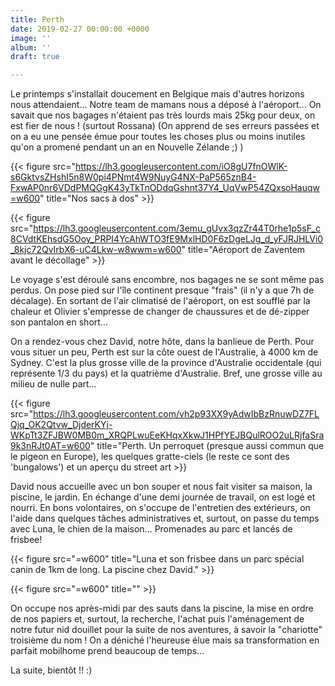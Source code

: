 ```yaml
---
title: Perth
date: 2019-02-27 00:00:00 +0000
image: ''
album: ''
draft: true

---
```

Le printemps s'installait doucement en Belgique mais d'autres horizons nous attendaient... Notre team de mamans nous a déposé à l'aéroport... On savait que nos bagages n'étaient pas très lourds mais 25kg pour deux, on est fier de nous ! (surtout Rossana) (On apprend de ses erreurs passées et on a eu une pensée émue pour toutes les choses plus ou moins inutiles qu'on a promené pendant un an en Nouvelle Zélande ;) )

{{< figure src="https://lh3.googleusercontent.com/iO8gU7fnOWlK-s6GktvsZHshI5n8W0pi4PNmt4W9NuyG4NX-PaP565znB4-FxwAP0nr6VDdPMQGgK43yTkTnODdqGshnt37Y4_UqVwP54ZQxsoHauqw=w600" title="Nos sacs à dos" >}}

{{< figure src="https://lh3.googleusercontent.com/3emu_gUvx3qzZr44T0rhe1p5sF_c8CVdtKEhsdG5Ooy_PRPI4YcAhWTO3fE9MxlHD0F6zDgeLJg_d_yFJRJHLVi0_8kjc72QvIrbX6-uC4Lkw-w8wwm=w600" title="Aéroport de Zaventem avant le décollage" >}}

Le voyage s'est déroulé sans encombre, nos bagages ne se sont même pas perdus. On pose pied sur l'île continent presque "frais" (il n'y a que 7h de décalage). En sortant de l'air climatisé de l'aéroport, on est soufflé par la chaleur et Olivier s'empresse de changer de chaussures et de dé-zipper son pantalon en short...

On a rendez-vous chez David, notre hôte, dans la banlieue de Perth. Pour vous situer un peu, Perth est sur la côte ouest de l'Australie, à 4000 km de Sydney. C'est la plus grosse ville de la province d'Australie occidentale (qui représente 1/3 du pays) et la quatrième d'Australie. Bref, une grosse ville au milieu de nulle part...

{{< figure src="https://lh3.googleusercontent.com/vh2p93XX9yAdwIbBzRnuwDZ7FLQjq_OK2Qtvw_DjderKYj-WKpTt3ZFJBW0MB0m_XRQPLwuEeKHqxXkwJ1HPfYEJBQulROO2uLRjfaSra9k3nRJt0AT=w600" title="Perth. Un perroquet (presque aussi commun que le pigeon en Europe), les quelques gratte-ciels (le reste ce sont des 'bungalows') et un aperçu du street art >}}

David nous accueille avec un bon souper et nous fait visiter sa maison, la piscine, le jardin. En échange d'une demi journée de travail, on est logé et nourri. En bons volontaires, on s'occupe de l'entretien des extérieurs, on l'aide dans quelques tâches administratives et, surtout, on passe du temps avec Luna, le chien de la maison... Promenades au parc et lancés de frisbee!

{{< figure src="=w600" title="Luna et son frisbee dans un parc spécial canin de 1km de long. La piscine chez David." >}}

{{< figure src="=w600" title="" >}}

On occupe nos après-midi par des sauts dans la piscine, la mise en ordre de nos papiers et, surtout, la recherche, l'achat puis l'aménagement de notre futur nid douillet pour la suite de nos aventures, à savoir la "chariotte" troisième du nom ! On a déniché l'heureuse élue mais sa transformation en parfait mobilhome prend beaucoup de temps...

La suite, bientôt !! :)